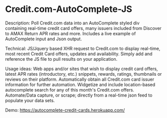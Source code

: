 # Credit.com-AutoComplete-JS
Description: Poll Credit.com data into an AutoComplete styled div containing real-time credit card offers, many issuers included from Discover to AMAX Return APR rates and more. Includes a live example of AutoComplete input and Json output.

Technical: JS/Jquery based XHR request to Credit.com to display real-time, most recent Credit Card offers, updates and availability. Simply add and reference the JS file to pull results on your application.

Usage ideas: Web apps and/or sites that wish to display credit card offers, latest APR rates (introductory, etc.) snippets, rewards, ratings, thumbnails or reviews on their platform. Automatically obtain all Credit.com card issuer information for further automation. Widgetize and include location-based autocomplete search for any of this month's Credit.com offers. Automate/Data capture, or scrape; directly from a real-time json feed to populate your data sets.

Demo: https://autocomplete-credit-cards.herokuapp.com/
